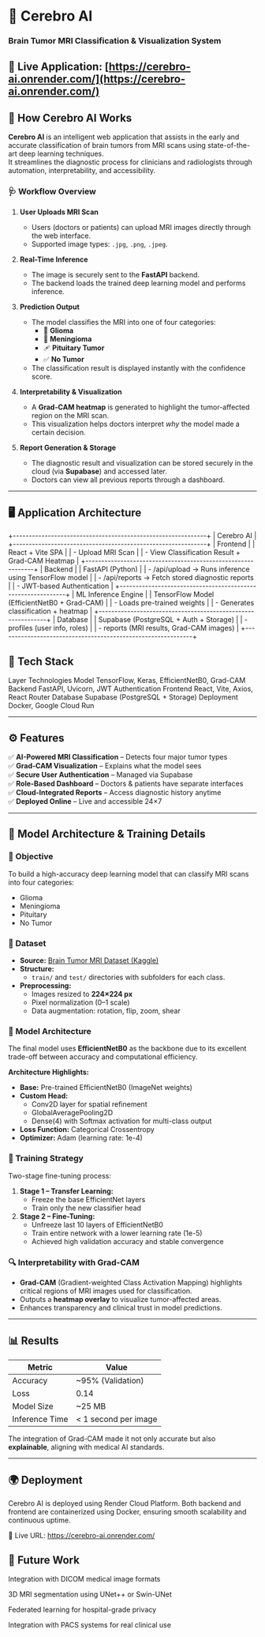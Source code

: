 # 🧠 Cerebro AI  
### Brain Tumor MRI Classification & Visualization System  
🔗 **Live Application:** [https://cerebro-ai.onrender.com/](https://cerebro-ai.onrender.com/)
---

## 🚀 How Cerebro AI Works

**Cerebro AI** is an intelligent web application that assists in the early and accurate classification of brain tumors from MRI scans using state-of-the-art deep learning techniques.  
It streamlines the diagnostic process for clinicians and radiologists through automation, interpretability, and accessibility.

### 🩺 Workflow Overview

1. **User Uploads MRI Scan**
   - Users (doctors or patients) can upload MRI images directly through the web interface.
   - Supported image types: `.jpg`, `.png`, `.jpeg`.

2. **Real-Time Inference**
   - The image is securely sent to the **FastAPI** backend.
   - The backend loads the trained deep learning model and performs inference.

3. **Prediction Output**
   - The model classifies the MRI into one of four categories:
     - 🧬 **Glioma**
     - 🧠 **Meningioma**
     - 🩹 **Pituitary Tumor**
     - ✅ **No Tumor**
   - The classification result is displayed instantly with the confidence score.

4. **Interpretability & Visualization**
   - A **Grad-CAM heatmap** is generated to highlight the tumor-affected region on the MRI scan.
   - This visualization helps doctors interpret *why* the model made a certain decision.

5. **Report Generation & Storage**
   - The diagnostic result and visualization can be stored securely in the cloud (via **Supabase**) and accessed later.
   - Doctors can view all previous reports through a dashboard.

---

## 🖥️ Application Architecture
+-------------------------------------------------------------+
|                         Cerebro AI                          |
+-------------------------------------------------------------+
|                         Frontend                            |
|   React + Vite SPA                                          |
|   - Upload MRI Scan                                         |
|   - View Classification Result + Grad-CAM Heatmap           |
+-------------------------------------------------------------+
|                         Backend                             |
|   FastAPI (Python)                                          |
|   - /api/upload → Runs inference using TensorFlow model     |
|   - /api/reports → Fetch stored diagnostic reports          |
|   - JWT-based Authentication                                |
+-------------------------------------------------------------+
|                      ML Inference Engine                    |
|   TensorFlow Model (EfficientNetB0 + Grad-CAM)              |
|   - Loads pre-trained weights                               |
|   - Generates classification + heatmap                      |
+-------------------------------------------------------------+
|                         Database                            |
|   Supabase (PostgreSQL + Auth + Storage)                    |
|   - profiles (user info, roles)                             |
|   - reports (MRI results, Grad-CAM images)                  |
+-------------------------------------------------------------+


## 🧰 Tech Stack
Layer	Technologies
Model	TensorFlow, Keras, EfficientNetB0, Grad-CAM
Backend	FastAPI, Uvicorn, JWT Authentication
Frontend	React, Vite, Axios, React Router
Database	Supabase (PostgreSQL + Storage)
Deployment	Docker, Google Cloud Run

---

## ⚙️ Features

✅ **AI-Powered MRI Classification** – Detects four major tumor types  
✅ **Grad-CAM Visualization** – Explains what the model sees  
✅ **Secure User Authentication** – Managed via Supabase  
✅ **Role-Based Dashboard** – Doctors & patients have separate interfaces  
✅ **Cloud-Integrated Reports** – Access diagnostic history anytime  
✅ **Deployed Online** – Live and accessible 24×7  

---

## 🧠 Model Architecture & Training Details

### 🎯 Objective
To build a high-accuracy deep learning model that can classify MRI scans into four categories:
- Glioma
- Meningioma
- Pituitary
- No Tumor

### 📂 Dataset
- **Source:** [Brain Tumor MRI Dataset (Kaggle)](https://www.kaggle.com/datasets/masoudnickparvar/brain-tumor-mri-dataset)
- **Structure:**
  - `train/` and `test/` directories with subfolders for each class.
- **Preprocessing:**
  - Images resized to **224×224 px**
  - Pixel normalization (0–1 scale)
  - Data augmentation: rotation, flip, zoom, shear

### 🧰 Model Architecture
The final model uses **EfficientNetB0** as the backbone due to its excellent trade-off between accuracy and computational efficiency.

**Architecture Highlights:**
- **Base:** Pre-trained EfficientNetB0 (ImageNet weights)
- **Custom Head:**
  - Conv2D layer for spatial refinement  
  - GlobalAveragePooling2D  
  - Dense(4) with Softmax activation for multi-class output
- **Loss Function:** Categorical Crossentropy  
- **Optimizer:** Adam (learning rate: 1e-4)

### 🧪 Training Strategy
Two-stage fine-tuning process:
1. **Stage 1 – Transfer Learning:**
   - Freeze the base EfficientNet layers
   - Train only the new classifier head
2. **Stage 2 – Fine-Tuning:**
   - Unfreeze last 10 layers of EfficientNetB0
   - Train entire network with a lower learning rate (1e-5)
   - Achieved high validation accuracy and stable convergence

### 🔍 Interpretability with Grad-CAM
- **Grad-CAM** (Gradient-weighted Class Activation Mapping) highlights critical regions of MRI images used for classification.
- Outputs a **heatmap overlay** to visualize tumor-affected areas.
- Enhances transparency and clinical trust in model predictions.

---

## 📊 Results

| Metric | Value |
|--------|--------|
| Accuracy | ~95% (Validation) |
| Loss | 0.14 |
| Model Size | ~25 MB |
| Inference Time | < 1 second per image |

The integration of Grad-CAM made it not only accurate but also **explainable**, aligning with medical AI standards.

---

## 🌍 Deployment

Cerebro AI is deployed using Render Cloud Platform.
Both backend and frontend are containerized using Docker, ensuring smooth scalability and continuous uptime.

🔗 Live URL: https://cerebro-ai.onrender.com/


## 🧩 Future Work

Integration with DICOM medical image formats

3D MRI segmentation using UNet++ or Swin-UNet

Federated learning for hospital-grade privacy

Integration with PACS systems for real clinical use

